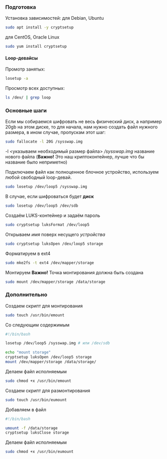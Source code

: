 ### Подготовка
Установка зависимостей:
для Debian, Ubuntu
```sh
sudo apt install -y cryptsetup
```

для CentOS, Oracle Linux
```sh
sudo yum install cryptsetup
```

#### Loop-девайсы
Промотр занятых:
```sh
losetup -a
```
Просмотр всех доступных:
```sh
ls /dev/ | grep loop
```

### Основные шаги
Если мы собираемся шифровать не весь физический диск, а например 20gb на этом диске, то для начала, нам нужно создать файл нужного размера, в ином случае, пропускам этот шаг:
```sh
sudo fallocate -l 20G /sysswap.img
```
-l <указываем необходимый размер файла>
*/sysswap.img* название нового файла (__Важно!__ Это наш криптоконтейнер, лучше что бы название было неприметно)

Подключаем файл как полноценное блочное устройство, используем любой свободный loop-девай.
```sh
sudo losetup /dev/loop5 /sysswap.img
```
В случае, если шифроваться будет __диск__
```sh
sudo losetup /dev/loop5 /dev/sdb
```

Создаём LUKS-контейнер и задаём пароль
```sh
sudo cryptsetup luksFormat /dev/loop5
```

Открываем *имя* поверх несущего _устройства_
```sh
sudo cryptsetup luksOpen /dev/loop5 storage
```

Форматируем в ext4
```sh
sudo mke2fs -t ext4 /dev/mapper/storage
```

Монтируем
__Важно!__ Точка монтирования должна быть создана
```sh
sudo mount /dev/mapper/storage /data/storage
```

### Дополнительно
Создаем скрипт для монтирования
```sh
sudo touch /usr/bin/emount
```

Со следующим содержимым
```bash
#!/bin/bash

losetup /dev/loop5 /sysswap.img # или /dev/sdb

echo "mount storage"
cryptsetup luksOpen /dev/loop5 storage
mount /dev/mapper/storage /data/storage/
```

Делаем файл исполняемым
```sh
sudo chmod +x /usr/bin/emount
```

Создаем скрипт для размонтирования
```sh
sudo touch /usr/bin/eumount
```

Добавляем в файл
```bash
#!/bin/bash

umount -f /data/storage
cryptsetup luksClose storage
```

Делаем файл исполняемым
```sh
sudo chmod +x /usr/bin/eumount
```